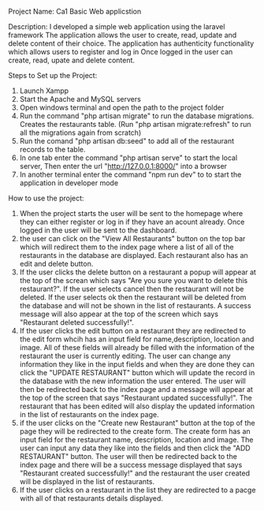 Project Name: Ca1 Basic Web applicstion

Description: I developed a simple web application using the laravel framework
The application allows the user to create, read, update and delete
content of their choice. The application has authenticity functionality
which allows users to register and log in Once logged in the user can
create, read, upate and delete content.

Steps to Set up the Project:
1. Launch Xampp
2. Start the Apache and MySQL servers
3. Open windows terminal and open the path to the project folder
4. Run the command "php artisan migrate" to run the database migrations. Creates the restaurants table. (Run "php artisan migrate:refresh" to run all the migrations again from scratch)
5. Run the comand "php artisan db:seed" to add all of the restaurant records to the table.
4. In one tab enter the command "php artisan serve" to start the local server, Then enter the url "http://127.0.0.1:8000/" into a browser
5. In another terminal enter the command "npm run dev" to to start the application in developer mode

How to use the project:
1. When the project starts the user will be sent to the homepage where they can either register or log in if they have an acount already. Once logged in the user will be sent to the dashboard.
2. the user can click on the "View All Restaurants" button on the top bar which will redirect them to the index page where a list of all of the restaurants in the database are displayed. Each restaurant also has an edit and delete button.
3. If the user clicks the delete button on a restaurant a popup will appear at the top of the screan which says "Are you sure you want to delete this restaurant?". If the user selects cancel then the restaurant will not be deleted. If the user selects ok then the restaurant will be deleted from the database and will not be shown in the list of restaurants. A success message will also appear at the top of the screen which says "Restaurant deleted successfully!".
3. If the user clicks the edit button on a restaurant they are redirected to the edit form whcih has an input field for name,description, location and image. All of these fields will already be filled with the information of the restaurant the user is currently editing. The user can change any information they like in the input fields and when they are done they can click the "UPDATE RESTAURANT" button which will update the record in the database with the new information the user entered. The user will then be redirected back to the index page and a message will appear at the top of the screen that says "Restaurant updated successfully!". The restaurant that has been edited will also display the updated information in the list of restaurants on the index page.
5. if the user clicks on the "Create new Restaurant" button at the top of the page they will be redirected to the create form. The create form has an input field for the restaurant name, description, location and image. The user can input any data they like into the fields and then click the "ADD RESTAURANT" button. The user will then be redirected back to the index page and there will be a success message displayed that says "Restaurant created successfully!" and the restaurant the user created will be displayed in the list of restaurants.
6. If the user clicks on a restaurant in the list they are redirected to a pacge with all of that restaurants details displayed.
